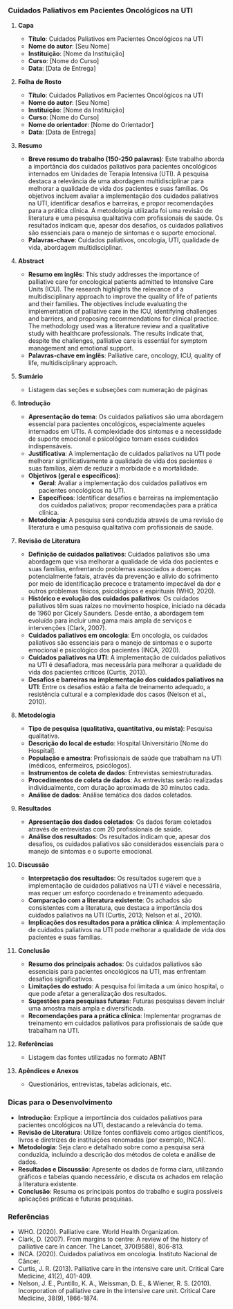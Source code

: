 ### Cuidados Paliativos em Pacientes Oncológicos na UTI

1. **Capa**
   - **Título**: Cuidados Paliativos em Pacientes Oncológicos na UTI
   - **Nome do autor**: [Seu Nome]
   - **Instituição**: [Nome da Instituição]
   - **Curso**: [Nome do Curso]
   - **Data**: [Data de Entrega]

2. **Folha de Rosto**
   - **Título**: Cuidados Paliativos em Pacientes Oncológicos na UTI
   - **Nome do autor**: [Seu Nome]
   - **Instituição**: [Nome da Instituição]
   - **Curso**: [Nome do Curso]
   - **Nome do orientador**: [Nome do Orientador]
   - **Data**: [Data de Entrega]

3. **Resumo**
   - **Breve resumo do trabalho (150-250 palavras)**: Este trabalho aborda a importância dos cuidados paliativos para pacientes oncológicos internados em Unidades de Terapia Intensiva (UTI). A pesquisa destaca a relevância de uma abordagem multidisciplinar para melhorar a qualidade de vida dos pacientes e suas famílias. Os objetivos incluem avaliar a implementação dos cuidados paliativos na UTI, identificar desafios e barreiras, e propor recomendações para a prática clínica. A metodologia utilizada foi uma revisão de literatura e uma pesquisa qualitativa com profissionais de saúde. Os resultados indicam que, apesar dos desafios, os cuidados paliativos são essenciais para o manejo de sintomas e o suporte emocional.
   - **Palavras-chave**: Cuidados paliativos, oncologia, UTI, qualidade de vida, abordagem multidisciplinar.

4. **Abstract**
   - **Resumo em inglês**: This study addresses the importance of palliative care for oncological patients admitted to Intensive Care Units (ICU). The research highlights the relevance of a multidisciplinary approach to improve the quality of life of patients and their families. The objectives include evaluating the implementation of palliative care in the ICU, identifying challenges and barriers, and proposing recommendations for clinical practice. The methodology used was a literature review and a qualitative study with healthcare professionals. The results indicate that, despite the challenges, palliative care is essential for symptom management and emotional support.
   - **Palavras-chave em inglês**: Palliative care, oncology, ICU, quality of life, multidisciplinary approach.

5. **Sumário**
   - Listagem das seções e subseções com numeração de páginas

6. **Introdução**
   - **Apresentação do tema**: Os cuidados paliativos são uma abordagem essencial para pacientes oncológicos, especialmente aqueles internados em UTIs. A complexidade dos sintomas e a necessidade de suporte emocional e psicológico tornam esses cuidados indispensáveis.
   - **Justificativa**: A implementação de cuidados paliativos na UTI pode melhorar significativamente a qualidade de vida dos pacientes e suas famílias, além de reduzir a morbidade e a mortalidade.
   - **Objetivos (geral e específicos)**:
     - **Geral**: Avaliar a implementação dos cuidados paliativos em pacientes oncológicos na UTI.
     - **Específicos**: Identificar desafios e barreiras na implementação dos cuidados paliativos; propor recomendações para a prática clínica.
   - **Metodologia**: A pesquisa será conduzida através de uma revisão de literatura e uma pesquisa qualitativa com profissionais de saúde.

7. **Revisão de Literatura**
   - **Definição de cuidados paliativos**: Cuidados paliativos são uma abordagem que visa melhorar a qualidade de vida dos pacientes e suas famílias, enfrentando problemas associados a doenças potencialmente fatais, através da prevenção e alívio do sofrimento por meio de identificação precoce e tratamento impecável da dor e outros problemas físicos, psicológicos e espirituais (WHO, 2020).
   - **Histórico e evolução dos cuidados paliativos**: Os cuidados paliativos têm suas raízes no movimento hospice, iniciado na década de 1960 por Cicely Saunders. Desde então, a abordagem tem evoluído para incluir uma gama mais ampla de serviços e intervenções (Clark, 2007).
   - **Cuidados paliativos em oncologia**: Em oncologia, os cuidados paliativos são essenciais para o manejo de sintomas e o suporte emocional e psicológico dos pacientes (INCA, 2020).
   - **Cuidados paliativos na UTI**: A implementação de cuidados paliativos na UTI é desafiadora, mas necessária para melhorar a qualidade de vida dos pacientes críticos (Curtis, 2013).
   - **Desafios e barreiras na implementação dos cuidados paliativos na UTI**: Entre os desafios estão a falta de treinamento adequado, a resistência cultural e a complexidade dos casos (Nelson et al., 2010).

8. **Metodologia**
   - **Tipo de pesquisa (qualitativa, quantitativa, ou mista)**: Pesquisa qualitativa.
   - **Descrição do local de estudo**: Hospital Universitário [Nome do Hospital].
   - **População e amostra**: Profissionais de saúde que trabalham na UTI (médicos, enfermeiros, psicólogos).
   - **Instrumentos de coleta de dados**: Entrevistas semiestruturadas.
   - **Procedimentos de coleta de dados**: As entrevistas serão realizadas individualmente, com duração aproximada de 30 minutos cada.
   - **Análise de dados**: Análise temática dos dados coletados.

9. **Resultados**
   - **Apresentação dos dados coletados**: Os dados foram coletados através de entrevistas com 20 profissionais de saúde.
   - **Análise dos resultados**: Os resultados indicam que, apesar dos desafios, os cuidados paliativos são considerados essenciais para o manejo de sintomas e o suporte emocional.

10. **Discussão**
    - **Interpretação dos resultados**: Os resultados sugerem que a implementação de cuidados paliativos na UTI é viável e necessária, mas requer um esforço coordenado e treinamento adequado.
    - **Comparação com a literatura existente**: Os achados são consistentes com a literatura, que destaca a importância dos cuidados paliativos na UTI (Curtis, 2013; Nelson et al., 2010).
    - **Implicações dos resultados para a prática clínica**: A implementação de cuidados paliativos na UTI pode melhorar a qualidade de vida dos pacientes e suas famílias.

11. **Conclusão**
    - **Resumo dos principais achados**: Os cuidados paliativos são essenciais para pacientes oncológicos na UTI, mas enfrentam desafios significativos.
    - **Limitações do estudo**: A pesquisa foi limitada a um único hospital, o que pode afetar a generalização dos resultados.
    - **Sugestões para pesquisas futuras**: Futuras pesquisas devem incluir uma amostra mais ampla e diversificada.
    - **Recomendações para a prática clínica**: Implementar programas de treinamento em cuidados paliativos para profissionais de saúde que trabalham na UTI.

12. **Referências**
    - Listagem das fontes utilizadas no formato ABNT

13. **Apêndices e Anexos**
    - Questionários, entrevistas, tabelas adicionais, etc.

### Dicas para o Desenvolvimento

- **Introdução**: Explique a importância dos cuidados paliativos para pacientes oncológicos na UTI, destacando a relevância do tema.
- **Revisão de Literatura**: Utilize fontes confiáveis como artigos científicos, livros e diretrizes de instituições renomadas (por exemplo, INCA).
- **Metodologia**: Seja claro e detalhado sobre como a pesquisa será conduzida, incluindo a descrição dos métodos de coleta e análise de dados.
- **Resultados e Discussão**: Apresente os dados de forma clara, utilizando gráficos e tabelas quando necessário, e discuta os achados em relação à literatura existente.
- **Conclusão**: Resuma os principais pontos do trabalho e sugira possíveis aplicações práticas e futuras pesquisas.

### Referências

- WHO. (2020). Palliative care. World Health Organization.
- Clark, D. (2007). From margins to centre: A review of the history of palliative care in cancer. The Lancet, 370(9588), 806-813.
- INCA. (2020). Cuidados paliativos em oncologia. Instituto Nacional de Câncer.
- Curtis, J. R. (2013). Palliative care in the intensive care unit. Critical Care Medicine, 41(2), 401-409.
- Nelson, J. E., Puntillo, K. A., Weissman, D. E., & Wiener, R. S. (2010). Incorporation of palliative care in the intensive care unit. Critical Care Medicine, 38(9), 1866-1874.